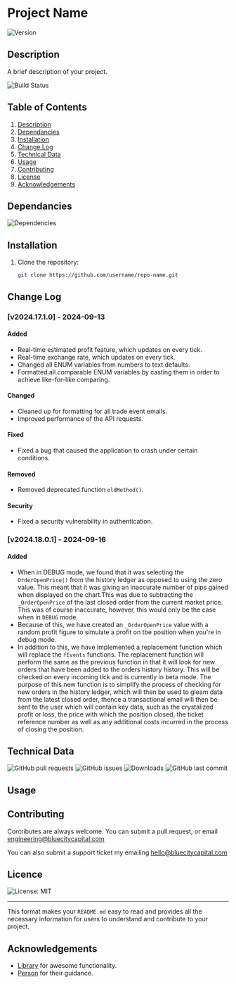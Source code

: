 # Project Name
![Version](https://img.shields.io/github/v/release/username/repo-name.svg)

## Description
A brief description of your project.

![Build Status](https://img.shields.io/github/actions/workflow/status/username/repo-name/main.yml)

## Table of Contents
1. [Description](#description)
2. [Dependancies](#dependancies)
3. [Installation](#installation)
4. [Change Log](#change-log)
5. [Technical Data](#technical-data)
6. [Usage](#usage)
7. [Contributing](#contributing)
8. [License](#license)
9. [Acknowledgements](#acknowledgements)

## Dependancies

![Dependencies](https://img.shields.io/david/username/repo-name.svg)


## Installation
1. Clone the repository:
   ```bash
   git clone https://github.com/username/repo-name.git

## Change Log
### [v2024.17.1.0] - 2024-09-13

#### Added
- Real-time estimated profit feature, which updates on every tick.
- Real-time exchange rate, which updates on every tick.
- Changed all ENUM variables from numbers to text defaults.
- Formatted all comparable ENUM variables by casting them in order to achieve like-for-like comparing. 

#### Changed
- Cleaned up for formatting for all trade event emails.
- Improved performance of the API requests.

#### Fixed
- Fixed a bug that caused the application to crash under certain conditions.

#### Removed
- Removed deprecated function `oldMethod()`.

#### Security
- Fixed a security vulnerability in authentication.

### [v2024.18.0.1] - 2024-09-16

#### Added
- When in DEBUG mode, we found that it was selecting the ``OrderOpenPrice()`` from the history ledger as opposed to using the zero value. This meant that it was giving an inaccurate number of pips gained when displayed on the chart.This was due to subtracting the ``_OrderOpenPrice`` of the last closed order from the current market price. This was of course inaccurate, however, this would only be the case when in ``DEBUG`` mode. 
- Because of this, we have created an ``_OrderOpenPrice`` value with a random profit figure to simulate a profit on tbe position when you're in debug mode.
- In addition to this, we have implemented a replacement function which will replace the ``fEvents`` functions. The replacement function will perform the same as the previous function in that it will look for new orders that have been added to the orders history history. This will be checked on every incoming tick and is currently in beta mode. The purpose of this new function is to simplify the process of checking for new orders in the history ledger, which will then be used to gleam data from the latest closed order, thence a transactional email will then be sent to the user which will contain key data, such as the crystalized profit or loss, the price with which the position closed, the ticket reference number as well as any additional costs incurred in the process of closing the position.

## Technical Data

![GitHub pull requests](https://img.shields.io/github/issues-pr/username/repo-name.svg)
![GitHub issues](https://img.shields.io/github/issues/username/repo-name.svg)
![Downloads](https://img.shields.io/github/downloads/username/repo-name/total.svg)
![GitHub last commit](https://img.shields.io/github/last-commit/username/repo-name.svg)


## Usage

## Contributing
Contributes are always welcome. You can submit a pull request, or email [engineering@bluecitycapital.com](mailto:engineering@bluecitycapital.com)

You can also submit a support ticket my emailing [hello@bluecitycapital.com](mailto:hello@bluecitycapital.com)

## Licence
![License: MIT](https://img.shields.io/badge/License-MIT-yellow.svg)

---

This format makes your `README.md` easy to read and provides all the necessary information for users to understand and contribute to your project.


## Acknowledgements
- [Library](https://github.com/library) for awesome functionality.
- [Person](https://github.com/person) for their guidance.


